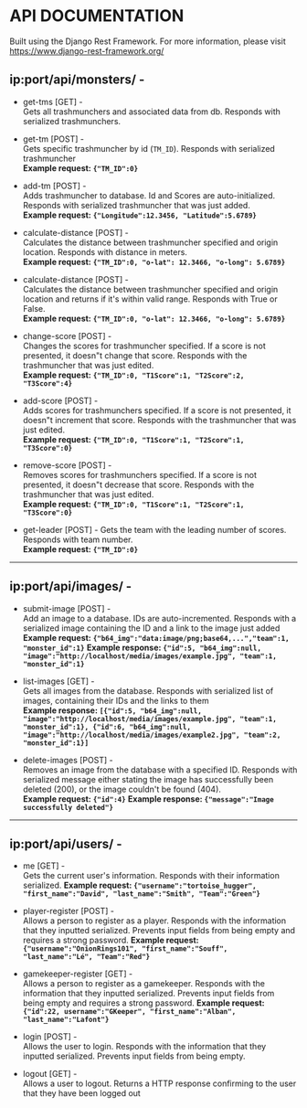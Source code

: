 # API DOCUMENTATION

Built using the Django Rest Framework. For more information, please visit https://www.django-rest-framework.org/

## ip:port/api/monsters/ - 
- get-tms [GET] -   
Gets all trashmunchers and associated data from db. Responds with serialized trashmunchers.

- get-tm [POST] -  
 Gets specific trashmuncher by id (`TM_ID`). Responds with serialized trashmuncher   
<b>Example request: `{"TM_ID":0}`</b>

- add-tm [POST] -  
 Adds trashmuncher to database. Id and Scores are auto-initialized. Responds with serialized trashmuncher that was just added.  
<b>Example request: `{"Longitude":12.3456, "Latitude":5.6789}`</b>

- calculate-distance [POST] -  
 Calculates the distance between trashmuncher specified and origin location. Responds with distance in meters.  
<b>Example request: `{"TM_ID":0, "o-lat": 12.3466, "o-long": 5.6789}`</b>

- calculate-distance [POST] -  
 Calculates the distance between trashmuncher specified and origin location and returns if it's within valid range. Responds with True or False.  
<b>Example request: `{"TM_ID":0, "o-lat": 12.3466, "o-long": 5.6789}`</b>

- change-score [POST] -  
Changes the scores for trashmuncher specified. If a score is not presented, it doesn"t change that score. Responds with the trashmuncher that was just edited.  
<b>Example request: `{"TM_ID":0, "T1Score":1, "T2Score":2, "T3Score":4}`</b>

- add-score [POST] -  
Adds scores for trashmunchers specified. If a score is not presented, it doesn"t increment that score. Responds with the trashmuncher that was just edited.  
<b>Example request: `{"TM_ID":0, "T1Score":1, "T2Score":1, "T3Score":0}`</b>

- remove-score [POST] -  
Removes scores for trashmunchers specified. If a score is not presented, it doesn"t decrease that score. Responds with the trashmuncher that was just edited.  
<b>Example request: `{"TM_ID":0, "T1Score":1, "T2Score":1, "T3Score":0}`</b>

- get-leader [POST] - 
Gets the team with the leading number of scores. Responds with team number.  
<b>Example request: `{"TM_ID":0}`</b>

---

## ip:port/api/images/ - 
- submit-image [POST] -   
Add an image to a database. IDs are auto-incremented. Responds with a serialized image containing the ID and a link to the image just added
<b><b>Example request: `{"b64_img":"data:image/png;base64,...","team":1, "monster_id":1}`</b></b>
<b><b>Example response: `{"id":5, "b64_img":null, "image":"http://localhost/media/images/example.jpg", "team":1, "monster_id":1}`</b></b>
- list-images [GET] -  
 Gets all images from the database. Responds with serialized list of images, containing their IDs and the links to them  
<b>Example response: `[{"id":5, "b64_img":null, "image":"http://localhost/media/images/example.jpg", "team":1, "monster_id":1}, {"id":6, "b64_img":null, "image":"http://localhost/media/images/example2.jpg", "team":2, "monster_id":1}]`</b>

- delete-images [POST] -  
Removes an image from the database with a specified ID. Responds with serialized message either stating the image has successfully been deleted (200), or the image couldn't be found (404).  
<b>Example request: `{"id":4}`</b>
<b>Example response: `{"message":"Image successfully deleted"}`</b>

---

## ip:port/api/users/ - 
- me [GET] -  
Gets the current user's information. Responds with their information serialized.
<b>Example request: `{"username":"tortoise_hugger", "first_name":"David", "last_name":"Smith", "Team":"Green"}`</b>

- player-register [POST] -  
Allows a person to register as a player. Responds with the information that they inputted serialized. Prevents input fields from being empty and requires a strong password. 
<b>Example request: `{"username":"OnionRings101", "first_name":"Souff", "last_name":"Lé", "Team":"Red"}`</b>

- gamekeeper-register [GET] -  
Allows a person to register as a gamekeeper. Responds with the information that they inputted serialized. Prevents input fields from being empty and requires a strong password. 
<b>Example request: `{"id":22, username":"GKeeper", "first_name":"Alban", "last_name":"Lafont"}`</b>

- login [POST] -  
Allows the user to login. Responds with the information that they inputted serialized. Prevents input fields from being empty. 

- logout [GET] -  
Allows a user to logout. Returns a HTTP response confirming to the user that they have been logged out
